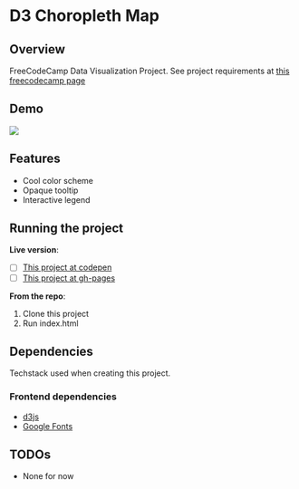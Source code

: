 # D3 Choropleth Map

## Overview

FreeCodeCamp Data Visualization Project.
See project requirements at [this freecodecamp page](https://www.freecodecamp.org/learn/data-visualization/data-visualization-projects/visualize-data-with-a-choropleth-map)

## Demo

![](https://github.com/gurugu-fcc-projects/FCC__d3-choropleth-map/blob/master/fcc__d3_heat_map.gif)

## Features

- Cool color scheme
- Opaque tooltip
- Interactive legend

## Running the project

**Live version**:

- [ ] [This project at codepen](https://codepen.io/GuRuGu/full/rNyLVXg)
- [ ] [This project at gh-pages](https://gurugu-fcc-projects.github.io/FCC__d3-choropleth-map/)

**From the repo**:

1. Clone this project
2. Run index.html

## Dependencies

Techstack used when creating this project.

### Frontend dependencies

- [d3js](https://d3js.org/)
- [Google Fonts](https://fonts.google.com/)

## TODOs

- None for now
